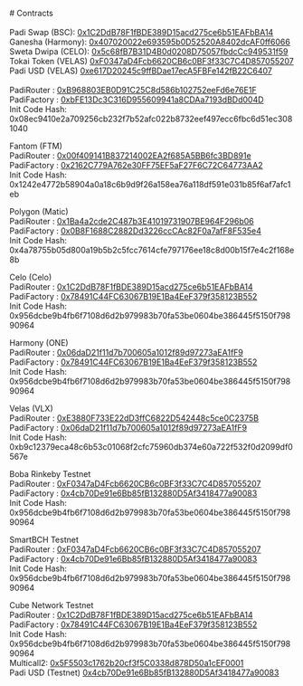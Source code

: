 <p># Contracts<br>
<br>
Padi Swap (BSC): 
<a target="_blank" href="https://bscscan.com/token/0x1c2ddb78f1fbde389d15acd275ce6b51eafbba14">0x1C2DdB78F1fBDE389D15acd275ce6b51EAFbBA14</a><br>
Ganesha (Harmony): 
<a target="_blank" href="https://explorer.harmony.one/address/0x407020022e693595b0d52520a8402dcaf0ff6066?activeTab=7">0x407020022e693595b0D52520A8402dcAF0ff6066</a><br>
Sweta Dwipa (CELO): 
<a target="_blank" href="https://explorer.celo.org/token/0x5c68fB7B31D4B0d0208D75057fbdcCc949531f59/token-transfers">0x5c68fB7B31D4B0d0208D75057fbdcCc949531f59</a><br>
Tokai Token (VELAS)
<a target="_blank" href="https://evmexplorer.velas.com/token/0xF0347aD4Fcb6620CB6c0BF3f33C7C4D857055207/token-transfers">0xF0347aD4Fcb6620CB6c0BF3f33C7C4D857055207</a><br>
Padi USD (VELAS)
<a target="_blank" href="https://evmexplorer.velas.com/token/0xe617D20245c9ffBDae17ecA5FBFe142fB22C6407/token-transfers">0xe617D20245c9ffBDae17ecA5FBFe142fB22C6407</a>
<br>
  <br>    
PadiRouter : 
<a target="_blank" href="https://bscscan.com/address/0xB968803EB0D91C25C8d586b102752eeFd6e76E1F#code">0xB968803EB0D91C25C8d586b102752eeFd6e76E1F</a><br>
PadiFactory : 
<a target="_blank" href="https://bscscan.com/address/0xbfe13dc3c316d955609941a8cdaa7193dbdd004d#code">0xbFE13Dc3C316D955609941a8CDAa7193dBDd004D</a><br>
Init Code Hash: 
0x08ec9410e2a709256cb232f7b52afc022b8732eef497ecc6fbc6d51ec3081040<br>
</p>


Fantom (FTM)<br>
PadiRouter : 
<a target="_blank" href="https://ftmscan.com/address/0x00f409141B837214002EA2f685A5BB6fc3BD891e#code">0x00f409141B837214002EA2f685A5BB6fc3BD891e</a><br>
PadiFactory : 
<a target="_blank" href="https://ftmscan.com/address/0x2162C779A762e30FF75EF5aF27F6C72C64773AA2#code">0x2162C779A762e30FF75EF5aF27F6C72C64773AA2</a><br>
Init Code Hash: 
0x1242e4772b58904a0a18c6b9d9f26a158ea76a118df591e031b85f6af7afc1eb<br>
</p>

Polygon (Matic)<br>
PadiRouter : 
<a target="_blank" href="http://polygonscan.com/address/0x1Ba4a2cde2C487b3E41019731907BE964F296b06#code">0x1Ba4a2cde2C487b3E41019731907BE964F296b06</a><br>
PadiFactory : 
<a target="_blank" href="http://polygonscan.com/0x0B8F1688C2882Dd3226ccCAc82F0a7afF8F535e4#code">0x0B8F1688C2882Dd3226ccCAc82F0a7afF8F535e4</a><br>
Init Code Hash: 
0x4a78755b05d800a19b5b2c5fcc7614cfe797176ee18c8d00b15f7e4c2f168e8b<br>
</p>

Celo (Celo)<br>
PadiRouter : 
<a target="_blank" href="https://explorer.celo.org/address/0x1C2DdB78F1fBDE389D15acd275ce6b51EAFbBA14/transactions">0x1C2DdB78F1fBDE389D15acd275ce6b51EAFbBA14</a><br>
PadiFactory : 
<a target="_blank" href="https://explorer.celo.org/address/0x78491C44FC63067B19E1Ba4EeF379f358123B552/transactions">0x78491C44FC63067B19E1Ba4EeF379f358123B552</a><br>
Init Code Hash: 
0x956dcbe9b4fb6f7108d6d2b979983b70fa53be0604be386445f5150f79890964<br>
</p>

Harmony (ONE)<br>
PadiRouter : 
<a target="_blank" href="https://explorer.harmony.one/address/0x06daD21f11d7b700605a1012f89d97273aEA1fF9?activeTab=7">0x06daD21f11d7b700605a1012f89d97273aEA1fF9</a><br>
PadiFactory : 
<a target="_blank" href="https://explorer.harmony.one/address/0x9a2373b025823496890459bE0b4e279754F2d068?activeTab=7">0x78491C44FC63067B19E1Ba4EeF379f358123B552</a><br>
Init Code Hash: 
0x956dcbe9b4fb6f7108d6d2b979983b70fa53be0604be386445f5150f79890964<br>
</p>

Velas (VLX)<br>
PadiRouter : 
<a target="_blank" href="https://evmexplorer.velas.com/address/0xE3880F733E22dD3ffC6822D542448c5ce0C2375B/transactions">0xE3880F733E22dD3ffC6822D542448c5ce0C2375B</a><br>
PadiFactory : 
<a target="_blank" href="https://evmexplorer.velas.com/address/0x06daD21f11d7b700605a1012f89d97273aEA1fF9/transactions">0x06daD21f11d7b700605a1012f89d97273aEA1fF9</a><br>
Init Code Hash: 
0xb9c12379eca48c6b53c01068f2cfc75960db374e60a722f532f0d2099df0567e<br>
</p>

Boba Rinkeby Testnet<br>
PadiRouter : 
<a target="_blank" href="https://blockexplorer.rinkeby.boba.network/tokens/0xF0347aD4Fcb6620CB6c0BF3f33C7C4D857055207/token-transfers">0xF0347aD4Fcb6620CB6c0BF3f33C7C4D857055207</a><br>
PadiFactory : 
<a target="_blank" href="https://blockexplorer.rinkeby.boba.network/tokens/0x4cb70De91e6Bb85fB132880D5Af3418477a90083/token-transfers">0x4cb70De91e6Bb85fB132880D5Af3418477a90083</a><br>
Init Code Hash: 
0x956dcbe9b4fb6f7108d6d2b979983b70fa53be0604be386445f5150f79890964<br>
</p>

SmartBCH Testnet<br>
PadiRouter : 
<a target="_blank" href="https://www.smartscan.cash/address/0xF0347aD4Fcb6620CB6c0BF3f33C7C4D857055207">0xF0347aD4Fcb6620CB6c0BF3f33C7C4D857055207</a><br>
PadiFactory : 
<a target="_blank" href="https://www.smartscan.cash/address/0x4cb70De91e6Bb85fB132880D5Af3418477a90083">0x4cb70De91e6Bb85fB132880D5Af3418477a90083</a><br>
Init Code Hash: 
0x956dcbe9b4fb6f7108d6d2b979983b70fa53be0604be386445f5150f79890964<br>
</p>

Cube Network Testnet<br>
PadiRouter : 
<a target="_blank" href="https://testnet.cubescan.network/en-us/address/0x1C2DdB78F1fBDE389D15acd275ce6b51EAFbBA14">0x1C2DdB78F1fBDE389D15acd275ce6b51EAFbBA14</a><br>
PadiFactory : 
<a target="_blank" href="https://testnet.cubescan.network/en-us/address/0x78491c44fc63067b19e1ba4eef379f358123b552">0x78491C44FC63067B19E1Ba4EeF379f358123B552</a><br>
Init Code Hash: 
0x956dcbe9b4fb6f7108d6d2b979983b70fa53be0604be386445f5150f79890964<br>
Multicall2: <a target="_blank" href="https://testnet.cubescan.network/en-us/address/0x5f5503c1762b20cf3f5c0338d878d50a1cef0001">0x5F5503c1762b20cf3f5C0338d878D50a1cEF0001</a><br>
Padi USD (Testnet)
<a target="_blank" href="https://testnet.cubescan.network/en-us/address/0x78491c44fc63067b19e1ba4eef379f358123b552">0x4cb70De91e6Bb85fB132880D5Af3418477a90083</a><br>
</p>
